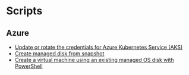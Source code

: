 # Scripts

## Azure
* [Update or rotate the credentials for Azure Kubernetes Service (AKS)](https://raw.githubusercontent.com/ayusmadi/scripts/master/azure/Update%20or%20rotate%20the%20credentials%20for%20Azure%20Kubernetes%20Service%20(AKS)/main.sh)
* [Create managed disk from snapshot](https://raw.githubusercontent.com/ayusmadi/scripts/master/azure/Create%20managed%20disk%20from%20snapshot/main.ps1)
* [Create a virtual machine using an existing managed OS disk with PowerShell](https://docs.microsoft.com/en-us/azure/virtual-machines/scripts/virtual-machines-windows-powershell-sample-create-vm-from-managed-os-disks)